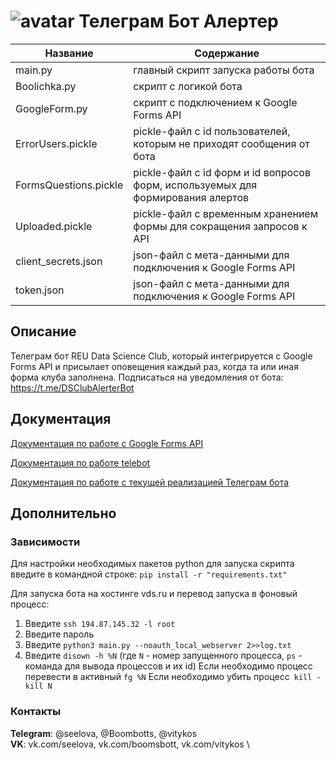 #                ![avatar](https://sun1-13.userapi.com/s/v1/ig2/1r0-byxqFwdntyCx2i6Cxc7zn4yTw9oRDkcLqX789qs6OY9_IBqz2P08wtzp6K35BK9K_cJ-MtI9TyCBczcNCIWF.jpg?size=50x50&amp;quality=96&amp;crop=176,90,541,541&amp;ava=1)                                                    Телеграм Бот Алертер                             

Название            | Содержание
----------------    |----------------------
main.py             | главный скрипт запуска работы бота
Boolichka.py        | скрипт с логикой бота
GoogleForm.py       | скрипт с подключением к Google Forms API
ErrorUsers.pickle   | pickle-файл с id пользователей, которым не приходят сообщения от бота
FormsQuestions.pickle | pickle-файл с id форм и id вопросов форм, используемых для формирования алертов
Uploaded.pickle       | pickle-файл с временным хранением формы для сокращения запросов к API
client_secrets.json   | json-файл с мета-данными для подключения к Google Forms API
token.json            | json-файл с мета-данными для подключения к Google Forms API

##                                                                    Описание

Телеграм бот REU Data Science Club, который интегрируется с Google Forms API и присылает оповещения каждый раз, когда та или иная форма клуба заполнена.
Подписаться на уведомления от бота: https://t.me/DSClubAlerterBot


##                                                                    Документация

  [Документация по работе с Google Forms API](https://developers.google.com/forms/api)
  
  [Документация по работе telebot](https://pypi.org/project/pyTelegramBotAPI/)
  
  [Документация по работе с текущей реализацией Телеграм бота](https://www.notion.so/37898df74f7448ada6cdd94aebd6f393)
  
##                                                                    Дополнительно
###                                                                   Зависимости

  Для настройки необходимых пакетов python для запуска скрипта введите в командной строке:
  `pip install -r "requirements.txt"`
  
  Для запуска бота на хостинге vds.ru и перевод запуска в фоновый процесс:
  
  
  1. Введите `ssh 194.87.145.32 -l root`
  2. Введите пароль
  3. Введите `python3 main.py --noauth_local_webserver 2>>log.txt`
  4. Введите `disown -h %N` (где `N` - номер запущенного процесса, `ps` - команда для вывода процессов и их id)
  Если необходимо процесс перевести в активный `fg %N`
  Если необходимо убить процесс` kill -kill N`
  
  
  
  
  
###                                                                    Контакты


  **Telegram**: @seelova, @Boombotts, @vitykos \
  **VK**: vk.com/seelova, vk.com/boomsbott, vk.com/vitykos \
  
  
